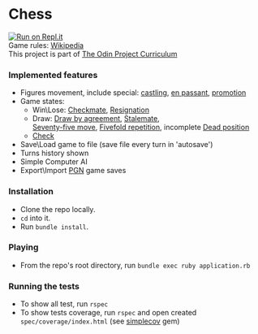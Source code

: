 # Chess
[![Run on Repl.it](https://repl.it/badge/github/VanDeGraf/Chess)](https://repl.it/github/VanDeGraf/Chess)  
Game rules: [Wikipedia](https://en.wikipedia.org/wiki/Chess)  
This project is part of [The Odin Project Curriculum](https://www.theodinproject.com/paths/full-stack-ruby-on-rails/courses/ruby-programming/lessons/ruby-final-project)  

### Implemented features
* Figures movement, include special: 
  [castling](https://en.wikipedia.org/wiki/Castling), 
  [en passant](https://en.wikipedia.org/wiki/En_passant), 
  [promotion](https://en.wikipedia.org/wiki/Promotion_(chess))
* Game states:
    * Win\Lose: 
      [Checkmate](https://en.wikipedia.org/wiki/Checkmate),
      [Resignation](https://en.wikipedia.org/wiki/Rules_of_chess#Resigning)
    * Draw:
      [Draw by agreement](https://en.wikipedia.org/wiki/Draw_by_agreement),
      [Stalemate](https://en.wikipedia.org/wiki/Stalemate),      
      [Seventy-five move](https://en.wikipedia.org/wiki/Fifty-move_rule#Seventy-five-move_rule),
      [Fivefold repetition](https://en.wikipedia.org/wiki/Threefold_repetition),
      incomplete [Dead position](https://en.wikipedia.org/wiki/Rules_of_chess#Dead_position)
    * [Check](https://en.wikipedia.org/wiki/Check_(chess))
* Save\Load game to file (save file every turn in 'autosave')
* Turns history shown
* Simple Computer AI
* Export\Import [PGN](https://ru.wikipedia.org/wiki/Portable_Game_Notation) game saves

### Installation
* Clone the repo locally.
* `cd` into it.
* Run `bundle install`.

### Playing
* From the repo's root directory, run `bundle exec ruby application.rb`

### Running the tests
* To show all test, run `rspec`
* To show tests coverage, run `rspec` and open created `spec/coverage/index.html` (see [simplecov](https://github.com/simplecov-ruby/simplecov) gem)
